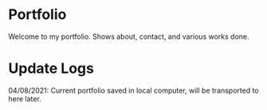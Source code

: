 # Portfolio
Welcome to my portfolio. Shows about, contact, and various works done.

# Update Logs
04/08/2021: Current portfolio saved in local computer, will be transported to here later.
